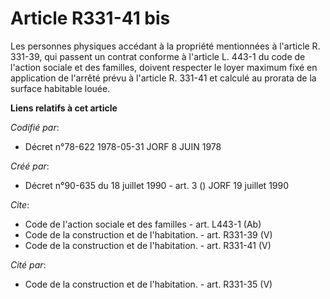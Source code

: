# Article R331-41 bis

Les personnes physiques accédant à la propriété mentionnées à l'article R. 331-39, qui passent un contrat conforme à
l'article L. 443-1 du code de l'action sociale et des familles, doivent respecter le loyer maximum fixé en application de
l'arrêté prévu à l'article R. 331-41 et calculé au prorata de la surface habitable louée.

**Liens relatifs à cet article**

_Codifié par_:

  - Décret n°78-622 1978-05-31 JORF 8 JUIN 1978

_Créé par_:

  - Décret n°90-635 du 18 juillet 1990 - art. 3 () JORF 19 juillet 1990

_Cite_:

  - Code de l'action sociale et des familles - art. L443-1 (Ab)
  - Code de la construction et de l'habitation. - art. R331-39 (V)
  - Code de la construction et de l'habitation. - art. R331-41 (V)

_Cité par_:

  - Code de la construction et de l'habitation. - art. R331-35 (V)
